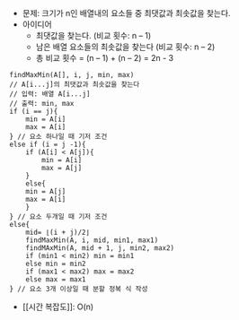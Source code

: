 - 문제: 크기가 n인 배열내의 요소들 중 최댓값과 최솟값을 찾는다.
- 아이디어
	- 최댓값을 찾는다. (비교 횟수: n – 1)
	- 남은 배열 요소들의 최솟값을 찾는다 (비교 횟수: n – 2)
	- 총 비교 횟수 = (n – 1) + (n – 2) = 2n - 3

```
findMaxMin(A[], i, j, min, max)
// A[i...j]의 최댓값과 최솟값을 찾는다
// 입력: 배열 A[i...j]
// 출력: min, max
if (i == j){
	min = A[i]
	max = A[i]
} // 요소 하나일 때 기저 조건
else if (i = j -1){
	if (A[i] < A[j]){
		min = A[i]
		max = A[j]
	}
	else{
	min = A[j]
	max = A[i]
	}
} // 요소 두개일 때 기저 조건
else{
	mid= ⌊(i + j)/2⌋
	findMaxMin(A, i, mid, min1, max1)
	findMAxMin(A, mid + 1, j, min2, max2)
	if (min1 < min2) min = min1
	else min = min2
	if (max1 < max2) max = max2
	else max = max1
} // 요소 3개 이상일 때 분할 정복 식 작성
```

- [[시간 복잡도]]: O(n)
